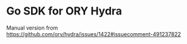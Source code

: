 
# Go SDK for ORY Hydra 

Manual version from https://github.com/ory/hydra/issues/1422#issuecomment-491237822

